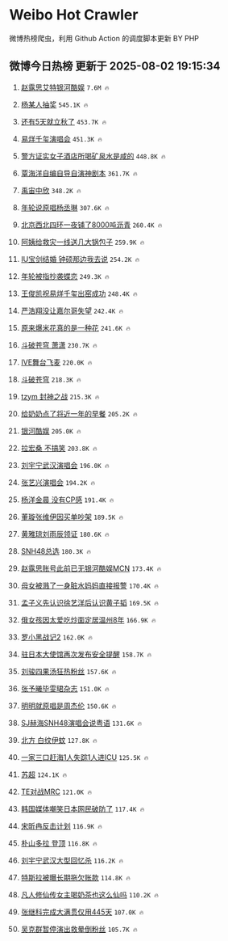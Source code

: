 # Weibo Hot Crawler 



微博热榜爬虫，利用 Github Action 的调度脚本更新 BY PHP 


## 微博今日热榜 更新于 2025-08-02 19:15:34 
1. [赵露思艾特银河酷娱](https://s.weibo.com/weibo?q=%23%E8%B5%B5%E9%9C%B2%E6%80%9D%E8%89%BE%E7%89%B9%E9%93%B6%E6%B2%B3%E9%85%B7%E5%A8%B1%23&t=31&band_rank=1&Refer=top) `7.6M 🔥` 

1. [杨某人抽奖](https://s.weibo.com/weibo?q=%E6%9D%A8%E6%9F%90%E4%BA%BA%E6%8A%BD%E5%A5%96&t=31&band_rank=2&Refer=top) `545.1K 🔥` 

1. [还有5天就立秋了](https://s.weibo.com/weibo?q=%23%E8%BF%98%E6%9C%895%E5%A4%A9%E5%B0%B1%E7%AB%8B%E7%A7%8B%E4%BA%86%23&t=31&band_rank=3&Refer=top) `453.7K 🔥` 

1. [易烊千玺演唱会](https://s.weibo.com/weibo?q=%E6%98%93%E7%83%8A%E5%8D%83%E7%8E%BA%E6%BC%94%E5%94%B1%E4%BC%9A&t=31&band_rank=4&Refer=top) `451.3K 🔥` 

1. [警方证实女子酒店所喝矿泉水是咸的](https://s.weibo.com/weibo?q=%23%E8%AD%A6%E6%96%B9%E8%AF%81%E5%AE%9E%E5%A5%B3%E5%AD%90%E9%85%92%E5%BA%97%E6%89%80%E5%96%9D%E7%9F%BF%E6%B3%89%E6%B0%B4%E6%98%AF%E5%92%B8%E7%9A%84%23&t=31&band_rank=5&Refer=top) `448.8K 🔥` 

1. [覃海洋自编自导自演神剧本](https://s.weibo.com/weibo?q=%E8%A6%83%E6%B5%B7%E6%B4%8B%E8%87%AA%E7%BC%96%E8%87%AA%E5%AF%BC%E8%87%AA%E6%BC%94%E7%A5%9E%E5%89%A7%E6%9C%AC&t=31&band_rank=6&Refer=top) `361.7K 🔥` 

1. [禹宙中欣](https://s.weibo.com/weibo?q=%E7%A6%B9%E5%AE%99%E4%B8%AD%E6%AC%A3&t=31&band_rank=7&Refer=top) `348.2K 🔥` 

1. [年轮说原唱杨丞琳](https://s.weibo.com/weibo?q=%E5%B9%B4%E8%BD%AE%E8%AF%B4%E5%8E%9F%E5%94%B1%E6%9D%A8%E4%B8%9E%E7%90%B3&t=31&band_rank=8&Refer=top) `307.6K 🔥` 

1. [北京西北四环一夜铺了8000吨沥青](https://s.weibo.com/weibo?q=%23%E5%8C%97%E4%BA%AC%E8%A5%BF%E5%8C%97%E5%9B%9B%E7%8E%AF%E4%B8%80%E5%A4%9C%E9%93%BA%E4%BA%868000%E5%90%A8%E6%B2%A5%E9%9D%92%23&t=31&band_rank=9&Refer=top) `260.4K 🔥` 

1. [阿姨给救灾一线送几大锅包子](https://s.weibo.com/weibo?q=%23%E9%98%BF%E5%A7%A8%E7%BB%99%E6%95%91%E7%81%BE%E4%B8%80%E7%BA%BF%E9%80%81%E5%87%A0%E5%A4%A7%E9%94%85%E5%8C%85%E5%AD%90%23&t=31&band_rank=10&Refer=top) `259.9K 🔥` 

1. [IU宝剑结婚 钟硕那边我去说](https://s.weibo.com/weibo?q=IU%E5%AE%9D%E5%89%91%E7%BB%93%E5%A9%9A%20%E9%92%9F%E7%A1%95%E9%82%A3%E8%BE%B9%E6%88%91%E5%8E%BB%E8%AF%B4&t=31&band_rank=11&Refer=top) `254.2K 🔥` 

1. [年轮被指抄袭蝶恋](https://s.weibo.com/weibo?q=%23%E5%B9%B4%E8%BD%AE%E8%A2%AB%E6%8C%87%E6%8A%84%E8%A2%AD%E8%9D%B6%E6%81%8B%23&t=31&band_rank=12&Refer=top) `249.3K 🔥` 

1. [王俊凯祝易烊千玺出窑成功](https://s.weibo.com/weibo?q=%23%E7%8E%8B%E4%BF%8A%E5%87%AF%E7%A5%9D%E6%98%93%E7%83%8A%E5%8D%83%E7%8E%BA%E5%87%BA%E7%AA%91%E6%88%90%E5%8A%9F%23&t=31&band_rank=13&Refer=top) `248.4K 🔥` 

1. [严浩翔没让嘉尔哥失望](https://s.weibo.com/weibo?q=%23%E4%B8%A5%E6%B5%A9%E7%BF%94%E6%B2%A1%E8%AE%A9%E5%98%89%E5%B0%94%E5%93%A5%E5%A4%B1%E6%9C%9B%23&t=31&band_rank=14&Refer=top) `242.4K 🔥` 

1. [原来爆米花真的是一种花](https://s.weibo.com/weibo?q=%23%E5%8E%9F%E6%9D%A5%E7%88%86%E7%B1%B3%E8%8A%B1%E7%9C%9F%E7%9A%84%E6%98%AF%E4%B8%80%E7%A7%8D%E8%8A%B1%23&t=31&band_rank=15&Refer=top) `241.6K 🔥` 

1. [斗破苍穹 萧潇](https://s.weibo.com/weibo?q=%E6%96%97%E7%A0%B4%E8%8B%8D%E7%A9%B9%20%E8%90%A7%E6%BD%87&t=31&band_rank=16&Refer=top) `230.7K 🔥` 

1. [IVE舞台飞麦](https://s.weibo.com/weibo?q=IVE%E8%88%9E%E5%8F%B0%E9%A3%9E%E9%BA%A6&t=31&band_rank=17&Refer=top) `220.0K 🔥` 

1. [斗破苍穹](https://s.weibo.com/weibo?q=%E6%96%97%E7%A0%B4%E8%8B%8D%E7%A9%B9&t=31&band_rank=18&Refer=top) `218.3K 🔥` 

1. [tzym 封神之战](https://s.weibo.com/weibo?q=tzym%20%E5%B0%81%E7%A5%9E%E4%B9%8B%E6%88%98&t=31&band_rank=19&Refer=top) `215.3K 🔥` 

1. [给奶奶点了将近一年的早餐](https://s.weibo.com/weibo?q=%E7%BB%99%E5%A5%B6%E5%A5%B6%E7%82%B9%E4%BA%86%E5%B0%86%E8%BF%91%E4%B8%80%E5%B9%B4%E7%9A%84%E6%97%A9%E9%A4%90&t=31&band_rank=20&Refer=top) `205.2K 🔥` 

1. [银河酷娱](https://s.weibo.com/weibo?q=%E9%93%B6%E6%B2%B3%E9%85%B7%E5%A8%B1&t=31&band_rank=21&Refer=top) `205.0K 🔥` 

1. [拉宏桑 不搞笑](https://s.weibo.com/weibo?q=%E6%8B%89%E5%AE%8F%E6%A1%91%20%E4%B8%8D%E6%90%9E%E7%AC%91&t=31&band_rank=22&Refer=top) `203.8K 🔥` 

1. [刘宇宁武汉演唱会](https://s.weibo.com/weibo?q=%E5%88%98%E5%AE%87%E5%AE%81%E6%AD%A6%E6%B1%89%E6%BC%94%E5%94%B1%E4%BC%9A&t=31&band_rank=23&Refer=top) `196.0K 🔥` 

1. [张艺兴演唱会](https://s.weibo.com/weibo?q=%E5%BC%A0%E8%89%BA%E5%85%B4%E6%BC%94%E5%94%B1%E4%BC%9A&t=31&band_rank=24&Refer=top) `194.2K 🔥` 

1. [杨洋金晨 没有CP感](https://s.weibo.com/weibo?q=%E6%9D%A8%E6%B4%8B%E9%87%91%E6%99%A8%20%E6%B2%A1%E6%9C%89CP%E6%84%9F&t=31&band_rank=25&Refer=top) `191.4K 🔥` 

1. [董璇张维伊因买单吵架](https://s.weibo.com/weibo?q=%E8%91%A3%E7%92%87%E5%BC%A0%E7%BB%B4%E4%BC%8A%E5%9B%A0%E4%B9%B0%E5%8D%95%E5%90%B5%E6%9E%B6&t=31&band_rank=26&Refer=top) `189.5K 🔥` 

1. [黄雅琼刘雨辰领证](https://s.weibo.com/weibo?q=%23%E9%BB%84%E9%9B%85%E7%90%BC%E5%88%98%E9%9B%A8%E8%BE%B0%E9%A2%86%E8%AF%81%23&t=31&band_rank=27&Refer=top) `180.6K 🔥` 

1. [SNH48总选](https://s.weibo.com/weibo?q=SNH48%E6%80%BB%E9%80%89&t=31&band_rank=28&Refer=top) `180.3K 🔥` 

1. [赵露思账号此前已无银河酷娱MCN](https://s.weibo.com/weibo?q=%23%E8%B5%B5%E9%9C%B2%E6%80%9D%E8%B4%A6%E5%8F%B7%E6%AD%A4%E5%89%8D%E5%B7%B2%E6%97%A0%E9%93%B6%E6%B2%B3%E9%85%B7%E5%A8%B1MCN%23&t=31&band_rank=29&Refer=top) `173.4K 🔥` 

1. [母女被溅了一身脏水妈妈直接报警](https://s.weibo.com/weibo?q=%23%E6%AF%8D%E5%A5%B3%E8%A2%AB%E6%BA%85%E4%BA%86%E4%B8%80%E8%BA%AB%E8%84%8F%E6%B0%B4%E5%A6%88%E5%A6%88%E7%9B%B4%E6%8E%A5%E6%8A%A5%E8%AD%A6%23&t=31&band_rank=30&Refer=top) `170.4K 🔥` 

1. [孟子义先认识徐艺洋后认识黄子韬](https://s.weibo.com/weibo?q=%E5%AD%9F%E5%AD%90%E4%B9%89%E5%85%88%E8%AE%A4%E8%AF%86%E5%BE%90%E8%89%BA%E6%B4%8B%E5%90%8E%E8%AE%A4%E8%AF%86%E9%BB%84%E5%AD%90%E9%9F%AC&t=31&band_rank=31&Refer=top) `169.5K 🔥` 

1. [俄女孩因太爱吃炒面定居温州8年](https://s.weibo.com/weibo?q=%23%E4%BF%84%E5%A5%B3%E5%AD%A9%E5%9B%A0%E5%A4%AA%E7%88%B1%E5%90%83%E7%82%92%E9%9D%A2%E5%AE%9A%E5%B1%85%E6%B8%A9%E5%B7%9E8%E5%B9%B4%23&t=31&band_rank=32&Refer=top) `166.9K 🔥` 

1. [罗小黑战记2](https://s.weibo.com/weibo?q=%E7%BD%97%E5%B0%8F%E9%BB%91%E6%88%98%E8%AE%B02&t=31&band_rank=33&Refer=top) `162.0K 🔥` 

1. [驻日本大使馆再次发布安全提醒](https://s.weibo.com/weibo?q=%23%E9%A9%BB%E6%97%A5%E6%9C%AC%E5%A4%A7%E4%BD%BF%E9%A6%86%E5%86%8D%E6%AC%A1%E5%8F%91%E5%B8%83%E5%AE%89%E5%85%A8%E6%8F%90%E9%86%92%23&t=31&band_rank=34&Refer=top) `158.7K 🔥` 

1. [刘骏四果汤狂热粉丝](https://s.weibo.com/weibo?q=%E5%88%98%E9%AA%8F%E5%9B%9B%E6%9E%9C%E6%B1%A4%E7%8B%82%E7%83%AD%E7%B2%89%E4%B8%9D&t=31&band_rank=35&Refer=top) `157.6K 🔥` 

1. [张予曦毕雯珺杂志](https://s.weibo.com/weibo?q=%E5%BC%A0%E4%BA%88%E6%9B%A6%E6%AF%95%E9%9B%AF%E7%8F%BA%E6%9D%82%E5%BF%97&t=31&band_rank=36&Refer=top) `151.0K 🔥` 

1. [明明就原唱是周杰伦](https://s.weibo.com/weibo?q=%E6%98%8E%E6%98%8E%E5%B0%B1%E5%8E%9F%E5%94%B1%E6%98%AF%E5%91%A8%E6%9D%B0%E4%BC%A6&t=31&band_rank=37&Refer=top) `150.6K 🔥` 

1. [SJ赫海SNH48演唱会说粤语](https://s.weibo.com/weibo?q=SJ%E8%B5%AB%E6%B5%B7SNH48%E6%BC%94%E5%94%B1%E4%BC%9A%E8%AF%B4%E7%B2%A4%E8%AF%AD&t=31&band_rank=38&Refer=top) `131.6K 🔥` 

1. [北方 白纹伊蚊](https://s.weibo.com/weibo?q=%E5%8C%97%E6%96%B9%20%E7%99%BD%E7%BA%B9%E4%BC%8A%E8%9A%8A&t=31&band_rank=39&Refer=top) `127.8K 🔥` 

1. [一家三口赶海1人失踪1人进ICU](https://s.weibo.com/weibo?q=%23%E4%B8%80%E5%AE%B6%E4%B8%89%E5%8F%A3%E8%B5%B6%E6%B5%B71%E4%BA%BA%E5%A4%B1%E8%B8%AA1%E4%BA%BA%E8%BF%9BICU%23&t=31&band_rank=40&Refer=top) `125.5K 🔥` 

1. [苏超](https://s.weibo.com/weibo?q=%E8%8B%8F%E8%B6%85&t=31&band_rank=41&Refer=top) `124.1K 🔥` 

1. [TE对战MRC](https://s.weibo.com/weibo?q=TE%E5%AF%B9%E6%88%98MRC&t=31&band_rank=42&Refer=top) `121.0K 🔥` 

1. [韩国媒体嘲笑日本网民破防了](https://s.weibo.com/weibo?q=%E9%9F%A9%E5%9B%BD%E5%AA%92%E4%BD%93%E5%98%B2%E7%AC%91%E6%97%A5%E6%9C%AC%E7%BD%91%E6%B0%91%E7%A0%B4%E9%98%B2%E4%BA%86&t=31&band_rank=43&Refer=top) `117.4K 🔥` 

1. [宋昕冉反击计划](https://s.weibo.com/weibo?q=%E5%AE%8B%E6%98%95%E5%86%89%E5%8F%8D%E5%87%BB%E8%AE%A1%E5%88%92&t=31&band_rank=44&Refer=top) `116.9K 🔥` 

1. [朴山多拉 登顶](https://s.weibo.com/weibo?q=%E6%9C%B4%E5%B1%B1%E5%A4%9A%E6%8B%89%20%E7%99%BB%E9%A1%B6&t=31&band_rank=45&Refer=top) `116.8K 🔥` 

1. [刘宇宁武汉大型回忆杀](https://s.weibo.com/weibo?q=%E5%88%98%E5%AE%87%E5%AE%81%E6%AD%A6%E6%B1%89%E5%A4%A7%E5%9E%8B%E5%9B%9E%E5%BF%86%E6%9D%80&t=31&band_rank=46&Refer=top) `116.2K 🔥` 

1. [特斯拉被曝长期拖欠账款](https://s.weibo.com/weibo?q=%23%E7%89%B9%E6%96%AF%E6%8B%89%E8%A2%AB%E6%9B%9D%E9%95%BF%E6%9C%9F%E6%8B%96%E6%AC%A0%E8%B4%A6%E6%AC%BE%23&t=31&band_rank=47&Refer=top) `114.8K 🔥` 

1. [凡人修仙传女主喝奶茶也这么仙吗](https://s.weibo.com/weibo?q=%E5%87%A1%E4%BA%BA%E4%BF%AE%E4%BB%99%E4%BC%A0%E5%A5%B3%E4%B8%BB%E5%96%9D%E5%A5%B6%E8%8C%B6%E4%B9%9F%E8%BF%99%E4%B9%88%E4%BB%99%E5%90%97&t=31&band_rank=48&Refer=top) `110.2K 🔥` 

1. [张继科完成大满贯仅用445天](https://s.weibo.com/weibo?q=%E5%BC%A0%E7%BB%A7%E7%A7%91%E5%AE%8C%E6%88%90%E5%A4%A7%E6%BB%A1%E8%B4%AF%E4%BB%85%E7%94%A8445%E5%A4%A9&t=31&band_rank=49&Refer=top) `107.0K 🔥` 

1. [吴克群暂停演出救晕倒粉丝](https://s.weibo.com/weibo?q=%E5%90%B4%E5%85%8B%E7%BE%A4%E6%9A%82%E5%81%9C%E6%BC%94%E5%87%BA%E6%95%91%E6%99%95%E5%80%92%E7%B2%89%E4%B8%9D&t=31&band_rank=50&Refer=top) `105.7K 🔥` 

